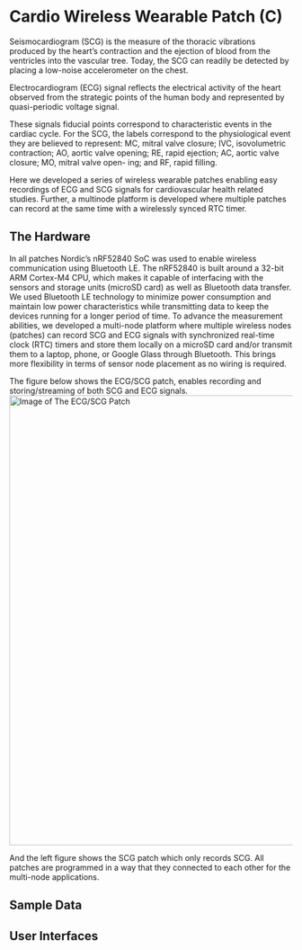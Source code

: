 # Cardio Wireless Wearable Patch (C)

Seismocardiogram (SCG) is the measure of the thoracic vibrations produced by the heart’s contraction and the ejection of blood from the ventricles into the vascular tree. Today, the SCG can readily be detected by placing a low-noise accelerometer on the chest. 

Electrocardiogram (ECG) signal reflects the electrical activity of the heart observed from the strategic points of the human body and represented by quasi-periodic voltage signal.

These signals fiducial points correspond to characteristic events in the cardiac cycle. For the SCG, the labels correspond to the physiological event they are believed to represent: MC, mitral valve closure; IVC, isovolumetric contraction; AO, aortic valve opening; RE, rapid ejection; AC, aortic valve closure; MO, mitral valve open- ing; and RF, rapid filling.

Here we developed a series of wireless wearable patches enabling easy recordings of ECG and SCG signals for cardiovascular health related studies. Further, a multinode platform is developed where multiple patches can record at the same time with a wirelessly synced RTC timer.

## The Hardware

In all patches Nordic’s nRF52840 SoC was used to enable wireless communication using Bluetooth LE. The nRF52840 is built around a 32-bit ARM Cortex-M4 CPU, which makes it capable of interfacing with the sensors and storage units (microSD card) as well as Bluetooth data transfer. We used Bluetooth LE technology to minimize power consumption and maintain low power characteristics while transmitting data to keep the devices running for a longer period of time. To advance the measurement abilities, we developed a multi-node platform where multiple wireless nodes (patches) can record SCG and ECG signals with synchronized real-time clock (RTC) timers and store them locally on a microSD card and/or transmit them to a laptop, phone, or Google Glass through Bluetooth. This brings more flexibility in terms of sensor node placement as no wiring is required.

The figure below shows the ECG/SCG patch, enables recording and storing/streaming of both SCG and ECG signals.\
<img src="https://github.com/mohnikbakht/Cardio_Wearable_Patch_Demo/blob/main/Images/ECG_SCG_Patch.png" alt="Image of The ECG/SCG Patch" width="800"/>

And the left figure shows the SCG patch which only records SCG. All patches are programmed in a way that they connected to each other for the multi-node applications.

## Sample Data

## User Interfaces
